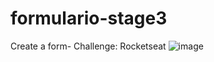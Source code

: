 # formulario-stage3
 Create a form- Challenge: Rocketseat
 ![image](https://user-images.githubusercontent.com/67606527/229613896-c5c7f0fa-96a5-4051-93c2-0e9b344c6124.png)
 
